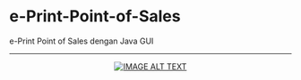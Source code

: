 # e-Print-Point-of-Sales
e-Print Point of Sales dengan Java GUI
<hr>
<div align="center">
  <a href="https://www.youtube.com/embed/pi9T0XR8I20"><img src="https://user-images.githubusercontent.com/77288014/135760786-ec5dec42-d72d-4a0f-8042-1959e362f5a0.png" alt="IMAGE ALT TEXT"></a>
</div>
